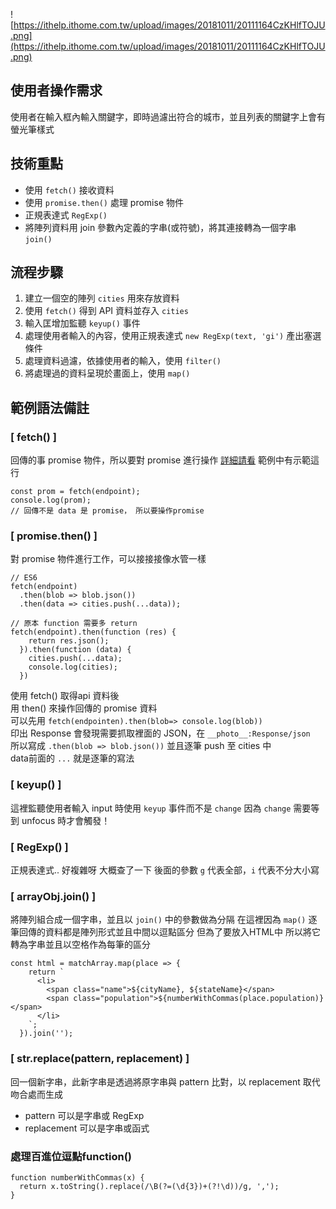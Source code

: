 ![https://ithelp.ithome.com.tw/upload/images/20181011/20111164CzKHlfTOJU.png](https://ithelp.ithome.com.tw/upload/images/20181011/20111164CzKHlfTOJU.png)

## 使用者操作需求
使用者在輸入框內輸入關鍵字，即時過濾出符合的城市，並且列表的關鍵字上會有螢光筆樣式

## 技術重點
* 使用 `fetch()` 接收資料
* 使用 `promise.then()` 處理 promise 物件
* 正規表達式 `RegExp()`
* 將陣列資料用 join 參數內定義的字串(或符號)，將其連接轉為一個字串 `join()`

## 流程步驟
1. 建立一個空的陣列 `cities` 用來存放資料
2. 使用 `fetch()` 得到 API 資料並存入 `cities`
3. 輸入匡增加監聽 `keyup()` 事件
4. 處理使用者輸入的內容，使用正規表達式 `new RegExp(text, 'gi')` 產出塞選條件
5. 處理資料過濾，依據使用者的輸入，使用 `filter()`
6. 將處理過的資料呈現於畫面上，使用 `map()`

## 範例語法備註
### 


### [ fetch() ]
回傳的事 promise 物件，所以要對 promise 進行操作
[詳細請看](https://goo.gl/ZAwqY2)
範例中有示範這行
```
const prom = fetch(endpoint);
console.log(prom);
// 回傳不是 data 是 promise， 所以要操作promise
```

### [ promise.then() ]
對 promise 物件進行工作，可以接接接像水管一樣
```
// ES6
fetch(endpoint)
  .then(blob => blob.json())
  .then(data => cities.push(...data));

// 原本 function 需要多 return
fetch(endpoint).then(function (res) {
    return res.json();
  }).then(function (data) {
    cities.push(...data);
    console.log(cities);
  })

```
使用 fetch() 取得api 資料後  
用 then() 來操作回傳的 promise 資料  
可以先用 `fetch(endpointen).then(blob=> console.log(blob))`  
印出 Response 會發現需要抓取裡面的 JSON，在 `__photo__:Response/json`  
所以寫成 `.then(blob => blob.json())` 並且逐筆 push 至 cities 中  
data前面的 `...` 就是逐筆的寫法  

### [ keyup() ]
這裡監聽使用者輸入 input 時使用 `keyup` 事件而不是 `change`
因為 `change` 需要等到 unfocus 時才會觸發！

### [ RegExp() ]
正規表達式.. 好複雜呀 大概查了一下
後面的參數 `g` 代表全部，`i` 代表不分大小寫

### [ arrayObj.join() ]
將陣列組合成一個字串，並且以 `join()` 中的參數做為分隔
在這裡因為 `map()` 逐筆回傳的資料都是陣列形式並且中間以逗點區分
但為了要放入HTML中
所以將它轉為字串並且以空格作為每筆的區分
```
const html = matchArray.map(place => {
    return `
      <li>
        <span class="name">${cityName}, ${stateName}</span>
        <span class="population">${numberWithCommas(place.population)}</span>
      </li>
    `;
  }).join('');
```

### [ str.replace(pattern, replacement) ]
回一個新字串，此新字串是透過將原字串與 pattern 比對，以 replacement 取代吻合處而生成
- pattern 可以是字串或 RegExp
- replacement 可以是字串或函式


### 處理百進位逗點function()
```
function numberWithCommas(x) {
  return x.toString().replace(/\B(?=(\d{3})+(?!\d))/g, ',');
}
```

